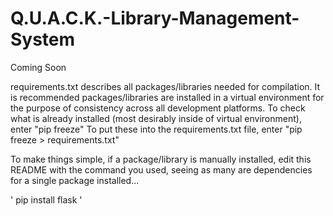 # Q.U.A.C.K.-Library-Management-System
Coming Soon

requirements.txt describes all packages/libraries needed for compilation.
It is recommended packages/libraries are installed in a virtual environment for the purpose of consistency across all development platforms.
To check what is already installed (most desirably inside of virtual environment), enter "pip freeze"
To put these into the requirements.txt file, enter "pip freeze > requirements.txt"

To make things simple, if a package/library is manually installed, edit this README with the command you used, seeing as many are dependencies for a single package installed...

'
pip install flask
'
